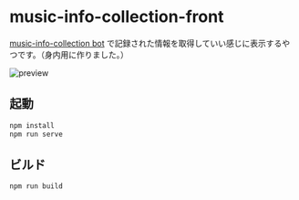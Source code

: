 # music-info-collection-front

[music-info-collection bot](https://github.com/tsuen4/music-info-collection-bot) で記録された情報を取得していい感じに表示するやつです。（身内用に作りました。）

![preview](https://i.imgur.com/rtIYdAj.gif)

## 起動

```bash
npm install
npm run serve
```

## ビルド

```bash
npm run build
```
